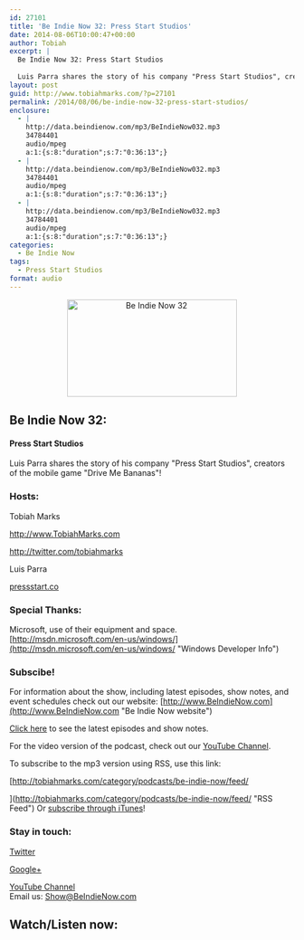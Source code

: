 ```yaml
---
id: 27101
title: 'Be Indie Now 32: Press Start Studios'
date: 2014-08-06T10:00:47+00:00
author: Tobiah
excerpt: |
  Be Indie Now 32: Press Start Studios
  
  Luis Parra shares the story of his company "Press Start Studios", creators of the mobile game "Drive Me Bananas"!
layout: post
guid: http://www.tobiahmarks.com/?p=27101
permalink: /2014/08/06/be-indie-now-32-press-start-studios/
enclosure:
  - |
    http://data.beindienow.com/mp3/BeIndieNow032.mp3
    34784401
    audio/mpeg
    a:1:{s:8:"duration";s:7:"0:36:13";}
  - |
    http://data.beindienow.com/mp3/BeIndieNow032.mp3
    34784401
    audio/mpeg
    a:1:{s:8:"duration";s:7:"0:36:13";}
  - |
    http://data.beindienow.com/mp3/BeIndieNow032.mp3
    34784401
    audio/mpeg
    a:1:{s:8:"duration";s:7:"0:36:13";}
categories:
  - Be Indie Now
tags:
  - Press Start Studios
format: audio
---
```

<p style="text-align: center;">
  <img class="aligncenter" src="/assets/2013/10/BeIndyNowLogo-512h-300x172.png?resize=300%2C172" alt="Be Indie Now 32" width="300" height="172" data-recalc-dims="1" />
</p>

## Be Indie Now 32:

#### Press Start Studios

Luis Parra shares the story of his company "Press Start Studios", creators of the mobile game "Drive Me Bananas"!

<!--more-->

### Hosts:

Tobiah Marks
  
<a href="http://www.TobiahMarks.com" target="_blank">http://www.TobiahMarks.com</a>
  
<a title="Tobiah Twitter" href="http://twitter.com/tobiahmarks" target="_blank">http://twitter.com/tobiahmarks</a>

Luis Parra
  
[pressstart.co](http://pressstart.co/)

### Special Thanks:

Microsoft, use of their equipment and space. [http://msdn.microsoft.com/en-us/windows/](http://msdn.microsoft.com/en-us/windows/ "Windows Developer Info")

### Subscibe!

For information about the show, including latest episodes, show notes, and event schedules check out our website: [http://www.BeIndieNow.com](http://www.BeIndieNow.com "Be Indie Now website")

[Click here](http://tobiahmarks.com/category/podcasts/be-indie-now/ "Be Indie Now episodes and show notes") to see the latest episodes and show notes.

For the video version of the podcast, check out our <a title="YouTube" href="http://www.youtube.com/channel/UCW6QQfnk1In7woq619zgD0g" target="_blank">YouTube Channel</a>.

To subscribe to the mp3 version using RSS, use this link:
  
[http://tobiahmarks.com/category/podcasts/be-indie-now/feed/
  
](http://tobiahmarks.com/category/podcasts/be-indie-now/feed/ "RSS Feed") Or <a title="iTunes" href="https://itunes.apple.com/us/podcast/be-indie-now/id734501818 " target="_blank">subscribe through iTunes</a>!

### Stay in touch:

<a title="Twitter" href="http://twitter.com/BeIndieNow" target="_blank">Twitter</a>
  
<a href="https://plus.google.com/105885018850238693949" target="_blank" rel="publisher">Google+</a>
  
<a title="YouTube" href="http://www.youtube.com/channel/UCW6QQfnk1In7woq619zgD0g" target="_blank">YouTube Channel<br /> </a>Email us: <Show@BeIndieNow.com>

## Watch/Listen now:
